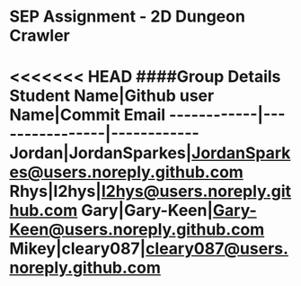 # SEP Assignment - 2D Dungeon Crawler

<<<<<<< HEAD
####Group Details
Student Name|Github user Name|Commit Email
------------|----------------|------------
Jordan|JordanSparkes|JordanSparkes@users.noreply.github.com
Rhys|I2hys|I2hys@users.noreply.github.com
Gary|Gary-Keen|Gary-Keen@users.noreply.github.com 
Mikey|cleary087|cleary087@users.noreply.github.com 
=======
